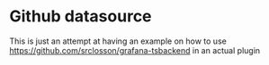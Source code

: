 # Github datasource

This is just an attempt at having an example on how to use https://github.com/srclosson/grafana-tsbackend in an actual plugin
